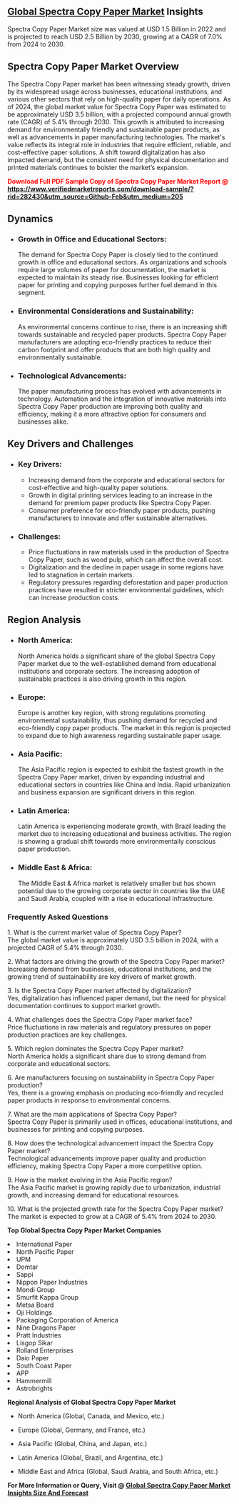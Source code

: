 <h2><a href="https://www.verifiedmarketreports.com/download-sample/?rid=282430&amp;utm_source=Github&amp;utm_medium=205" target="_blank">Global Spectra Copy Paper Market</a> Insights</h2><p>Spectra Copy Paper Market size was valued at USD 1.5 Billion in 2022 and is projected to reach USD 2.5 Billion by 2030, growing at a CAGR of 7.0% from 2024 to 2030.</p><p> <h2>Spectra Copy Paper Market Overview</h2> <p>The Spectra Copy Paper market has been witnessing steady growth, driven by its widespread usage across businesses, educational institutions, and various other sectors that rely on high-quality paper for daily operations. As of 2024, the global market value for Spectra Copy Paper was estimated to be approximately USD 3.5 billion, with a projected compound annual growth rate (CAGR) of 5.4% through 2030. This growth is attributed to increasing demand for environmentally friendly and sustainable paper products, as well as advancements in paper manufacturing technologies. The market's value reflects its integral role in industries that require efficient, reliable, and cost-effective paper solutions. A shift toward digitalization has also impacted demand, but the consistent need for physical documentation and printed materials continues to bolster the market’s expansion.</p> <p><strong><p><span class=""><span style="color: #ff0000;"><strong>Download Full PDF Sample Copy of Spectra Copy Paper Market Report</strong> @ </span><a href="https://www.verifiedmarketreports.com/download-sample/?rid=282430&amp;utm_source=Github-Feb&amp;utm_medium=205" target="_blank">https://www.verifiedmarketreports.com/download-sample/?rid=282430&amp;utm_source=Github-Feb&amp;utm_medium=205</a></span></p></strong></p> <h2>Dynamics</h2> <ul> <li><h3>Growth in Office and Educational Sectors:</h3> The demand for Spectra Copy Paper is closely tied to the continued growth in office and educational sectors. As organizations and schools require large volumes of paper for documentation, the market is expected to maintain its steady rise. Businesses looking for efficient paper for printing and copying purposes further fuel demand in this segment.</li> <li><h3>Environmental Considerations and Sustainability:</h3> As environmental concerns continue to rise, there is an increasing shift towards sustainable and recycled paper products. Spectra Copy Paper manufacturers are adopting eco-friendly practices to reduce their carbon footprint and offer products that are both high quality and environmentally sustainable.</li> <li><h3>Technological Advancements:</h3> The paper manufacturing process has evolved with advancements in technology. Automation and the integration of innovative materials into Spectra Copy Paper production are improving both quality and efficiency, making it a more attractive option for consumers and businesses alike.</li> </ul> <h2>Key Drivers and Challenges</h2> <ul> <li><h3>Key Drivers:</h3> <ul> <li>Increasing demand from the corporate and educational sectors for cost-effective and high-quality paper solutions.</li> <li>Growth in digital printing services leading to an increase in the demand for premium paper products like Spectra Copy Paper.</li> <li>Consumer preference for eco-friendly paper products, pushing manufacturers to innovate and offer sustainable alternatives.</li> </ul> </li> <li><h3>Challenges:</h3> <ul> <li>Price fluctuations in raw materials used in the production of Spectra Copy Paper, such as wood pulp, which can affect the overall cost.</li> <li>Digitalization and the decline in paper usage in some regions have led to stagnation in certain markets.</li> <li>Regulatory pressures regarding deforestation and paper production practices have resulted in stricter environmental guidelines, which can increase production costs.</li> </ul> </li> </ul> <h2>Region Analysis</h2> <ul> <li><h3>North America:</h3> North America holds a significant share of the global Spectra Copy Paper market due to the well-established demand from educational institutions and corporate sectors. The increasing adoption of sustainable practices is also driving growth in this region.</li> <li><h3>Europe:</h3> Europe is another key region, with strong regulations promoting environmental sustainability, thus pushing demand for recycled and eco-friendly copy paper products. The market in this region is projected to expand due to high awareness regarding sustainable paper usage.</li> <li><h3>Asia Pacific:</h3> The Asia Pacific region is expected to exhibit the fastest growth in the Spectra Copy Paper market, driven by expanding industrial and educational sectors in countries like China and India. Rapid urbanization and business expansion are significant drivers in this region.</li> <li><h3>Latin America:</h3> Latin America is experiencing moderate growth, with Brazil leading the market due to increasing educational and business activities. The region is showing a gradual shift towards more environmentally conscious paper production.</li> <li><h3>Middle East & Africa:</h3> The Middle East & Africa market is relatively smaller but has shown potential due to the growing corporate sector in countries like the UAE and Saudi Arabia, coupled with a rise in educational infrastructure.</li> </ul> <h3>Frequently Asked Questions</h3> <p>1. What is the current market value of Spectra Copy Paper? <br> The global market value is approximately USD 3.5 billion in 2024, with a projected CAGR of 5.4% through 2030.</p> <p>2. What factors are driving the growth of the Spectra Copy Paper market? <br> Increasing demand from businesses, educational institutions, and the growing trend of sustainability are key drivers of market growth.</p> <p>3. Is the Spectra Copy Paper market affected by digitalization? <br> Yes, digitalization has influenced paper demand, but the need for physical documentation continues to support market growth.</p> <p>4. What challenges does the Spectra Copy Paper market face? <br> Price fluctuations in raw materials and regulatory pressures on paper production practices are key challenges.</p> <p>5. Which region dominates the Spectra Copy Paper market? <br> North America holds a significant share due to strong demand from corporate and educational sectors.</p> <p>6. Are manufacturers focusing on sustainability in Spectra Copy Paper production? <br> Yes, there is a growing emphasis on producing eco-friendly and recycled paper products in response to environmental concerns.</p> <p>7. What are the main applications of Spectra Copy Paper? <br> Spectra Copy Paper is primarily used in offices, educational institutions, and businesses for printing and copying purposes.</p> <p>8. How does the technological advancement impact the Spectra Copy Paper market? <br> Technological advancements improve paper quality and production efficiency, making Spectra Copy Paper a more competitive option.</p> <p>9. How is the market evolving in the Asia Pacific region? <br> The Asia Pacific market is growing rapidly due to urbanization, industrial growth, and increasing demand for educational resources.</p> <p>10. What is the projected growth rate for the Spectra Copy Paper market? <br> The market is expected to grow at a CAGR of 5.4% from 2024 to 2030.</p> </p><p><strong>Top Global Spectra Copy Paper Market Companies</strong></p><div data-test-id=""><p><li>International Paper</li><li> North Pacific Paper</li><li> UPM</li><li> Domtar</li><li> Sappi</li><li> Nippon Paper Industries</li><li> Mondi Group</li><li> Smurfit Kappa Group</li><li> Metsa Board</li><li> Oji Holdings</li><li> Packaging Corporation of America</li><li> Nine Dragons Paper</li><li> Pratt Industries</li><li> Lisgop Sikar</li><li> Rolland Enterprises</li><li> Daio Paper</li><li> South Coast Paper</li><li> APP</li><li> Hammermill</li><li> Astrobrights</li></p><div><strong>Regional Analysis of&nbsp;Global Spectra Copy Paper Market</strong></div><ul><li dir="ltr"><p dir="ltr">North America&nbsp;(Global, Canada, and Mexico, etc.)</p></li><li dir="ltr"><p dir="ltr">Europe (Global, Germany, and France, etc.)</p></li><li dir="ltr"><p dir="ltr">Asia Pacific&nbsp;(Global, China, and Japan, etc.)</p></li><li dir="ltr"><p dir="ltr">Latin America&nbsp;(Global, Brazil, and Argentina, etc.)</p></li><li dir="ltr">Middle East and Africa&nbsp;(Global, Saudi Arabia, and South Africa, etc.)</li></ul><p><strong>For More Information or Query, Visit @&nbsp;</strong><strong><a href="https://www.verifiedmarketreports.com/product/spectra-copy-paper-market/?utm_source=Github&amp;utm_medium=205" target="_blank">Global Spectra Copy Paper Market Insights Size And Forecast</a></strong></p></div>
